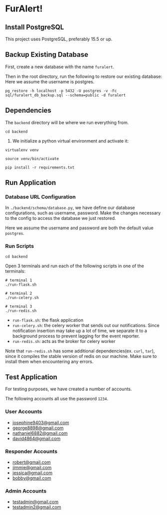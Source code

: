 # FurAlert!

## Install PostgreSQL

This project uses PostgreSQL, preferably 15.5 or up.

## Backup Existing Database

First, create a new database with the name `furalert`.

Then in the root directory, run the following to restore our existing database:
Here we assume the username is postgres.

```
pg_restore -h localhost -p 5432 -U postgres -v -Fc sql/furalert_db_backup.sql --schema=public -d furalert
```

## Dependencies

The `backend` directory will be where we run everything from.

`cd backend`

1. We initialize a python virtual environment and activate it:

```
virtualenv venv

source venv/bin/activate

pip install -r requirements.txt
```

## Run Application

### Database URL Configuration

In `./backend/schema/database.py`, we have define our database configurations, such as username, password. Make the changes necessary to the config to access the database we just restored.

Here we assume the username and password are both the default value `postgres`.

### Run Scripts

`cd backend`

Open 3 terminals and run each of the following scripts in one of the terminals:

```
# terminal 1
./run-flask.sh

# terminal 2
./run-celery.sh

# terminal 3
./run-redis.sh
```

- `run-flask.sh`: the flask application
- `run-celery.sh`: the celery worker that sends out our notifications. Since notification insertion may take up a lot of time, we separate it to a background process to prevent lagging for the event reporter.
- `run-redis.sh`: acts as the broker for celery worker

Note that `run-redis.sh` has some additional dependencies(ex. `curl`, `tar`), since it compiles the stable version of redis on our machine. Make sure to install them when encountering any errors.

## Test Application

For testing purposes, we have created a number of accounts.

The following accounts all use the password `1234`.

### User Accounts
- josephine9403@gmail.com
- george8898@gmail.com
- nathaniel6882@gmail.com
- david4864@gmail.com

### Responder Accounts
- robert@gmail.com
- jimmie@gmail.com
- jessica@gmail.com
- bobby@gmail.com

### Admin Accounts
- testadmin@gmail.com
- testadmin2@gmail.com
